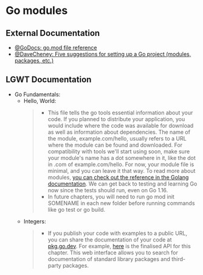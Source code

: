 # Go modules

## External Documentation

- [@GoDocs: go.mod file reference](https://go.dev/doc/modules/gomod-ref)
- [@DaveCheney: Five suggestions for setting up a Go project (modules, packages, etc.)](https://dave.cheney.net/2014/12/01/five-suggestions-for-setting-up-a-go-project)


## LGWT Documentation

- Go Fundamentals:
  - Hello, World:
    > - This file tells the go tools essential information about your code. If you planned to distribute your application, you would include where the code was available for download as well as information about dependencies. The name of the module, example.com/hello, usually refers to a URL where the module can be found and downloaded. For compatibility with tools we'll start using soon, make sure your module's name has a dot somewhere in it, like the dot in .com of example.com/hello. For now, your module file is minimal, and you can leave it that way. To read more about modules, [you can check out the reference in the Golang documentation](https://go.dev/blog/go116-module-changes). We can get back to testing and learning Go now since the tests should run, even on Go 1.16.
    > - In future chapters, you will need to run go mod init SOMENAME in each new folder before running commands like go test or go build.
  - Integers:
    > - If you publish your code with examples to a public URL, you can share the documentation of your code at [pkg.go.dev](https://pkg.go.dev/). For example, [here](https://pkg.go.dev/github.com/quii/learn-go-with-tests/integers/v2) is the finalised API for this chapter. This web interface allows you to search for documentation of standard library packages and third-party packages.


